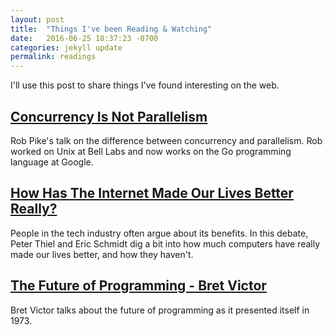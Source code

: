 ```yaml
---
layout: post
title:  "Things I've been Reading & Watching"
date:   2016-06-25 18:37:23 -0700
categories: jekyll update
permalink: readings
---
```


I'll use this post to share things I've found interesting on the web.


[Concurrency Is Not Parallelism][concurrency_parallelism]
-
Rob Pike's talk on the difference between concurrency and parallelism. Rob worked on Unix at Bell Labs and now works on the Go programming language at Google.


[How Has The Internet Made Our Lives Better Really?][eric-thiel]
-
People in the tech industry often argue about its benefits. In this debate, Peter Thiel and Eric Schmidt dig a bit into how much computers have really made our lives better, and how they haven't.


[The Future of Programming - Bret Victor][future of programming]
-
Bret Victor talks about the future of programming as it presented itself in 1973.

[concurrency_parallelism]: https://vimeo.com/49718712
[eric-thiel]: https://www.youtube.com/watch?v=PsXFwy6gG_4
[future of programming]: https://vimeo.com/71278954